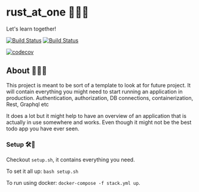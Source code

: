 # rust_at_one 🦀🍾🥂
Let's learn together!

[![Build Status](https://dev.azure.com/alexanderherlin/RustAtOne/_apis/build/status/OneAgencySE.rust_at_one?branchName=master)](https://dev.azure.com/alexanderherlin/RustAtOne/_build/latest?definitionId=3&branchName=master)
[![Build Status](https://vsrm.dev.azure.com/alexanderherlin/_apis/public/Release/badge/78ab4ad5-d031-44da-a117-664e061e01f6/1/1)](https://vsrm.dev.azure.com/alexanderherlin/_apis/public/Release/badge/78ab4ad5-d031-44da-a117-664e061e01f6/1/1)

[![codecov](https://codecov.io/gh/OneAgencySE/rust_at_one/branch/master/graph/badge.svg)](https://codecov.io/gh/OneAgencySE/rust_at_one)

## About 💁💁‍♂️
This project is meant to be sort of a template to look at for future project.
It will contain everything you might need to start running an application in production.
Authentication, authorization, DB connections, containerization, Rest, Graphql etc

It does a lot but it might help to have an overview of an application that is actually in use somewhere and works.
Even though it might not be the best todo app you have ever seen.

### Setup 🛠🔋
Checkout `setup.sh`, it contains everything you need. 

To set it all up: `bash setup.sh`

To run using docker: `docker-compose -f stack.yml up`.
